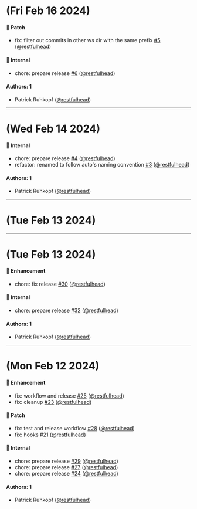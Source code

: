 # (Fri Feb 16 2024)

#### 🐛 Patch

- fix: filter out commits in other ws dir with the same prefix [#5](https://github.com/restfulhead/npm-auto-plugins/pull/5) ([@restfulhead](https://github.com/restfulhead))

#### 🔩 Internal

- chore: prepare release [#6](https://github.com/restfulhead/npm-auto-plugins/pull/6) ([@restfulhead](https://github.com/restfulhead))

#### Authors: 1

- Patrick Ruhkopf ([@restfulhead](https://github.com/restfulhead))

---

# (Wed Feb 14 2024)

#### 🔩 Internal

- chore: prepare release [#4](https://github.com/restfulhead/npm-auto-plugins/pull/4) ([@restfulhead](https://github.com/restfulhead))
- refactor: renamed to follow auto's naming convention [#3](https://github.com/restfulhead/npm-auto-plugins/pull/3) ([@restfulhead](https://github.com/restfulhead))

#### Authors: 1

- Patrick Ruhkopf ([@restfulhead](https://github.com/restfulhead))

---

# (Tue Feb 13 2024)



---

# (Tue Feb 13 2024)

#### 🚀 Enhancement

- chore: fix release [#30](https://github.com/restfulhead/npm-auto-plugins/pull/30) ([@restfulhead](https://github.com/restfulhead))

#### 🔩 Internal

- chore: prepare release [#32](https://github.com/restfulhead/npm-auto-plugins/pull/32) ([@restfulhead](https://github.com/restfulhead))

#### Authors: 1

- Patrick Ruhkopf ([@restfulhead](https://github.com/restfulhead))

---

# (Mon Feb 12 2024)

#### 🚀 Enhancement

- fix: workflow and release [#25](https://github.com/restfulhead/npm-auto-plugins/pull/25) ([@restfulhead](https://github.com/restfulhead))
- fix: cleanup [#23](https://github.com/restfulhead/npm-auto-plugins/pull/23) ([@restfulhead](https://github.com/restfulhead))

#### 🐛 Patch

- fix: test and release workflow [#28](https://github.com/restfulhead/npm-auto-plugins/pull/28) ([@restfulhead](https://github.com/restfulhead))
- fix: hooks [#21](https://github.com/restfulhead/npm-auto-plugins/pull/21) ([@restfulhead](https://github.com/restfulhead))

#### 🔩 Internal

- chore: prepare release [#29](https://github.com/restfulhead/npm-auto-plugins/pull/29) ([@restfulhead](https://github.com/restfulhead))
- chore: prepare release [#27](https://github.com/restfulhead/npm-auto-plugins/pull/27) ([@restfulhead](https://github.com/restfulhead))
- chore: prepare release [#24](https://github.com/restfulhead/npm-auto-plugins/pull/24) ([@restfulhead](https://github.com/restfulhead))

#### Authors: 1

- Patrick Ruhkopf ([@restfulhead](https://github.com/restfulhead))
